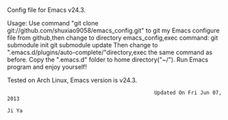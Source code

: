 Config file for Emacs v24.3.

Usage: 
  Use command "git clone git://github.com/shuxiao9058/emacs_config.git" to git
my Emacs configure file from github,then change to directory emacs_config,exec
command:
        git submodule init
        git submodule update
  Then change to ".emacs.d/plugins/auto-complete/"directory,exec the same 
command as before.
  Copy the ".emacs.d" folder to home directory("~/").
  Run Emacs program and enjoy yourself!  

Tested on Arch Linux, Emacs version is v24.3.


                                                    Updated On Fri Jun 07, 2013
                                                                          Ji Ya
